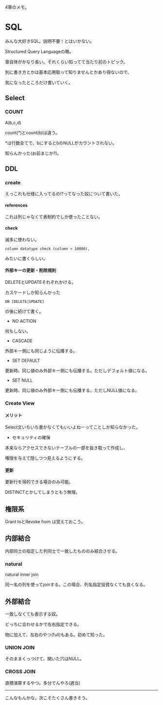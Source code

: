 4章のメモ。

# SQL

みんな大好きSQL。説明不要！とはいかない。

Structured Query Languageの略。

章自体がかなり長い。それくらい知ってて当たり前のトピック。

別に書き方とかは基本応用取って知りませんとかあり得ないので、

気になったところだけ書いていく。

## Select

### COUNT

A(b,c,d)

count(*)とcount(b)は違う。

*は行数全てで、bにするとbのNULLがカウントされない。

知らんかった(お前まじか?)。

## DDL

### create

えっこれも仕様に入ってるの!?ってなった奴について書いた。

#### references

これは列じゃなくて表制約でしか使ったことない。

#### check

滅多に使わない。

```
column datatype check (column < 10000),
```

みたいに書くらしい。

#### 外部キーの更新・削除規則

DELETEとUPDATEそれぞれかける。

カスケードしか知らんかった

```
ON [DELETE|UPDATE]
```

の後に続けて書く。

+ NO ACTION

何もしない。

+ CASCADE

外部キー側にも同じように伝播する。

+ SET DEFAULT

更新時、同じ値のみ外部キー側にも伝播する。ただしデフォルト値になる。

+ SET NULL

更新時、同じ値のみ外部キー側にも伝播する。ただしNULL値になる。

### Create View

#### メリット

Select文いちいち書かなくてもいいよねーってことしか知らなかった。

+ セキュリティの確保

本来ならアクセスできないテーブルの一部を抜き取って作成し、

権限を与えて隠しつつ見えるようにする。

#### 更新

更新行を得的できる場合のみ可能。

DISTINCTとかしてしまうともう無理。

## 権限系

Grant toとRevoke from は覚えておこう。

## 内部結合

内部同士の指定した列同士で一致したもののみ結合させる。

### natural

natural inner join

同一名の列を使ってjoinする。この場合、列名指定投資なくても良くなる。

## 外部結合

一致しなくても表示する奴。

どっちに合わせるかで左右指定できる。

物に加えて、左右のやつ(full)もある。初めて知った。

### UNION JOIN

そのままくっつけて、開いた穴はNULL。

### CROSS JOIN

直積演算するやつ。多分でんやろ(適当)

---

こんなもんかな。次こそたくさん書きそう。
